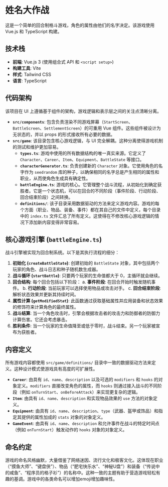 # 姓名大作战

这是一个简单的回合制格斗游戏，角色的属性由他们的名字决定。该游戏使用 Vue.js 和 TypeScript 构建。

## 技术栈

- **前端**: Vue.js 3 (使用组合式 API 和 `<script setup>`)
- **构建工具**: Vite
- **样式**: Tailwind CSS
- **语言**: TypeScript

## 代码架构

该项目在 UI 上遵循基于组件的架构，游戏逻辑和表示层之间的关注点清晰分离。

- **`src/components`**: 包含负责渲染不同游戏屏幕（`StartScreen`、`BattleScreen`、`SettlementScreen`）的可重用 Vue 组件。这些组件被设计为无状态的，并以 props 的形式接收所有必要的数据。
- **`src/game`**: 该目录包含核心游戏逻辑，与 UI 完全解耦。这种分离使得游戏机制的测试和维护更加容易。
  - **`types.ts`**: 游戏中使用的所有数据结构的唯一真实来源。它定义了 `Character`、`Career`、`Item`、`Equipment`、`BattleState` 等接口。
  - **`characterGenerator.ts`**: 负责创建新的 `Character` 对象。它使用角色的名字作为 `seedrandom` 库的种子，以确保相同的名字总是产生相同的属性和职业，从而使角色生成具有确定性。
  - **`battleEngine.ts`**: 游戏的核心。它管理整个战斗流程，从初始化到确定获胜者。它是一个状态机，可以在回合的不同阶段（事件阶段、行动阶段、回合结束阶段）之间转换。
  - **`definitions/`**: 该子目录采用数据驱动的方法来定义游戏内容。游戏的每个方面（职业、物品、装备、事件）都在其自己的文件中定义，每个目录中的 `index.ts` 文件汇总了所有定义。这使得在不修改核心游戏逻辑的情况下添加新内容变得非常容易。

## 核心游戏引擎 (`battleEngine.ts`)

战斗引擎被实现为回合制系统。以下是其执行流程的细分：

1.  **初始化 (`createBattleState`)**: 创建初始的 `BattleState` 对象，其中包括两个玩家的角色、战斗日志和种子随机数生成器。
2.  **战斗循环 (`startBattle`)**: 只要两个玩家的生命值都大于 0，主循环就会继续。
3.  **回合结构**: 每个回合包括以下阶段：
    a.  **事件阶段**: 在回合开始时触发随机事件。
    b.  **行动阶段**: 当前玩家可以选择使用物品或攻击对手。
    c.  **回合结束阶段**: 解析状态效果并更新其持续时间。
4.  **属性计算 (`getModifiedStat`)**: 此函数通过获取基础属性并应用装备和状态效果的修饰符来计算角色的最终属性。
5.  **战斗结算**: 当一个角色攻击时，引擎会根据攻击者的攻击力和防御者的防御力计算伤害。它还会考虑暴击。
6.  **胜利条件**: 当一个玩家的生命值降至或低于零时，战斗结束。另一个玩家被宣布为获胜者。

## 内容定义

所有游戏内容都使用 `src/game/definitions/` 目录中一致的数据驱动方法来定义。这种设计模式使游戏具有高度的可扩展性。

- **`Career`**: 由具有 `id`、`name`、`description` 以及可选的 `modifiers` 和 `hooks` 的对象定义。`modifiers` 直接改变角色的属性，而 `hooks` 则通过接入战斗的不同阶段（例如 `onTurnStart`、`onBeforeAttack`）来实现更复杂的逻辑。
- **`Item`**: 由具有 `id`、`name`、`description` 和实现物品效果的 `use` 方法的对象定义。
- **`Equipment`**: 由具有 `id`、`name`、`description`、`type`（武器、盔甲或饰品）和指定其提供的属性加成的 `stats` 对象的对象定义。
- **`GameEvent`**: 由具有 `id`、`name`、`description` 和允许事件在战斗的特定时间点（例如 `onTurnStart`）触发动作的 `hooks` 对象的对象定义。

## 命名约定

游戏的命名风格幽默，大量借鉴了网络迷因、流行文化和极客文化。这体现在职业（“摸鱼大师”、“键盘侠”）、物品（“肥宅快乐水”、“神秘U盘”）和装备（“传说中的咸鱼”、“程序员的格子衫”）的名称中。这种一致的主题有助于营造游戏轻松有趣的基调。游戏中的各类命名可以增加emoji增加趣味性。